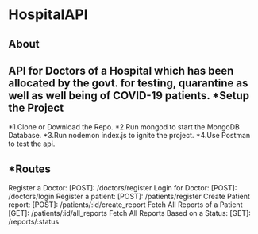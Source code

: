 # HospitalAPI
About
-----
API for Doctors of a Hospital which has been allocated by the govt. for testing, quarantine as well as well being of COVID-19 patients.
*Setup the Project
--------------------
 *1.Clone or Download the Repo.
 *2.Run mongod to start the MongoDB Database.
 *3.Run nodemon index.js to ignite the project.
 *4.Use Postman to test the api.

*Routes
-------
Register a Doctor: [POST]: /doctors/register
Login for Doctor: [POST]: /doctors/login
Register a patient: [POST]: /patients/register
Create Patient report: [POST]: /patients/:id/create_report
Fetch All Reports of a Patient [GET]: /patients/:id/all_reports
Fetch All Reports Based on a Status: [GET]: /reports/:status
